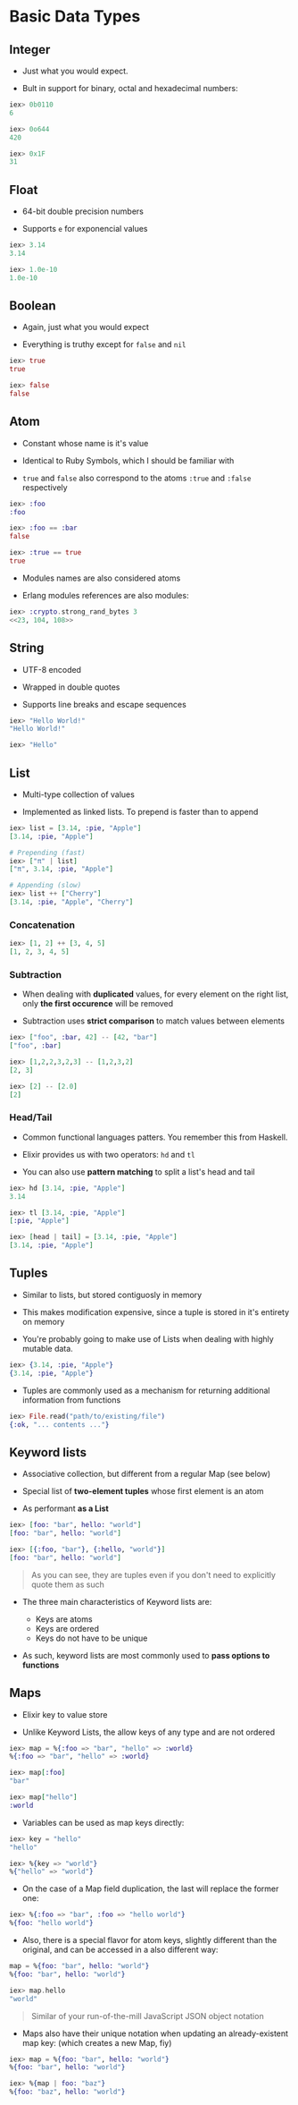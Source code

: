 # Basic Data Types

## Integer

- Just what you would expect.

- Bult in support for binary, octal and hexadecimal numbers:

```ex
iex> 0b0110
6

iex> 0o644
420

iex> 0x1F
31
```

## Float

- 64-bit double precision numbers

- Supports `e` for exponencial values

```ex
iex> 3.14
3.14

iex> 1.0e-10
1.0e-10
```

## Boolean

- Again, just what you would expect

- Everything is truthy except for `false` and `nil`

```ex
iex> true
true

iex> false
false
```

## Atom

- Constant whose name is it's value

- Identical to Ruby Symbols, which I should be familiar with

- `true` and `false` also correspond to the atoms `:true` and `:false` respectively

```ex
iex> :foo
:foo

iex> :foo == :bar
false

iex> :true == true
true
```

- Modules names are also considered atoms

- Erlang modules references are also modules:

```ex
iex> :crypto.strong_rand_bytes 3
<<23, 104, 108>>
```

## String

- UTF-8 encoded

- Wrapped in double quotes

- Supports line breaks and escape sequences

```ex
iex> "Hello World!"
"Hello World!"

iex> "Hello"
```

## List

- Multi-type collection of values

- Implemented as linked lists. To prepend is faster than to append

```ex
iex> list = [3.14, :pie, "Apple"]
[3.14, :pie, "Apple"]

# Prepending (fast)
iex> ["π" | list]
["π", 3.14, :pie, "Apple"]

# Appending (slow)
iex> list ++ ["Cherry"]
[3.14, :pie, "Apple", "Cherry"]
```

### Concatenation

```ex
iex> [1, 2] ++ [3, 4, 5]
[1, 2, 3, 4, 5]
```

### Subtraction

- When dealing with **duplicated** values, for every element on the right list, only **the first occurence** will be removed

- Subtraction uses **strict comparison** to match values between elements

```ex
iex> ["foo", :bar, 42] -- [42, "bar"]
["foo", :bar]

iex> [1,2,2,3,2,3] -- [1,2,3,2]
[2, 3]

iex> [2] -- [2.0]
[2]
```

### Head/Tail

- Common functional languages patters. You remember this from Haskell.

- Elixir provides us with two operators: `hd` and `tl`

- You can also use **pattern matching** to split a list's head and tail

```ex
iex> hd [3.14, :pie, "Apple"]
3.14

iex> tl [3.14, :pie, "Apple"]
[:pie, "Apple"]

iex> [head | tail] = [3.14, :pie, "Apple"]
[3.14, :pie, "Apple"]
```

## Tuples

- Similar to lists, but stored contiguosly in memory

- This makes modification expensive, since a tuple is stored in it's entirety on memory

- You're probably going to make use of Lists when dealing with highly mutable data.

```ex
iex> {3.14, :pie, "Apple"}
{3.14, :pie, "Apple"}
```

- Tuples are commonly used as a mechanism for returning additional information from functions

```ex
iex> File.read("path/to/existing/file")
{:ok, "... contents ..."}
```

## Keyword lists

- Associative collection, but different from a regular Map (see below)

- Special list of **two-element tuples** whose first element is an atom

- As performant **as a List**

```ex
iex> [foo: "bar", hello: "world"]
[foo: "bar", hello: "world"]

iex> [{:foo, "bar"}, {:hello, "world"}]
[foo: "bar", hello: "world"]
```

> As you can see, they are tuples even if you don't need to explicitly quote them as such

- The three main characteristics of Keyword lists are:
  - Keys are atoms
  - Keys are ordered
  - Keys do not have to be unique

- As such, keyword lists are most commonly used to **pass options to functions**

## Maps

- Elixir key to value store

- Unlike Keyword Lists, the allow keys of any type and are not ordered

```ex
iex> map = %{:foo => "bar", "hello" => :world}
%{:foo => "bar", "hello" => :world}

iex> map[:foo]
"bar"

iex> map["hello"]
:world
```

- Variables can be used as map keys directly:

```ex
iex> key = "hello"
"hello"

iex> %{key => "world"}
%{"hello" => "world"}
```

- On the case of a Map field duplication, the last will replace the former one:

```ex
iex> %{:foo => "bar", :foo => "hello world"}
%{foo: "hello world"}
```

- Also, there is a special flavor for atom keys, slightly different than the original, and can be accessed in a also different way:

```ex
map = %{foo: "bar", hello: "world"}
%{foo: "bar", hello: "world"}

iex> map.hello
"world"
```

> Similar of your run-of-the-mill JavaScript JSON object notation

- Maps also have their unique notation when updating an already-existent map key: (which creates a new Map, fiy)

```ex
iex> map = %{foo: "bar", hello: "world"}
%{foo: "bar", hello: "world"}

iex> %{map | foo: "baz"}
%{foo: "baz", hello: "world"}
```
